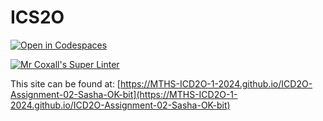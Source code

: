 # ICS2O

[![Open in Codespaces](https://classroom.github.com/assets/launch-codespace-2972f46106e565e64193e422d61a12cf1da4916b45550586e14ef0a7c637dd04.svg)](https://classroom.github.com/open-in-codespaces?assignment_repo_id=18865074)

[![Mr Coxall's Super Linter](https://github.com/MTHS-ICD2O-1-2024/ICD2O-Assignment-02-Sasha-OK-bit/workflows/Mr%20Coxall's%20Super%20Linter/badge.svg)](https://github.com/MTHS-ICD2O-1-2024/ICD2O-Assignment-02-Sasha-OK-bit/actions)

This site can be found at: [https://MTHS-ICD2O-1-2024.github.io/ICD2O-Assignment-02-Sasha-OK-bit](https://MTHS-ICD2O-1-2024.github.io/ICD2O-Assignment-02-Sasha-OK-bit)
